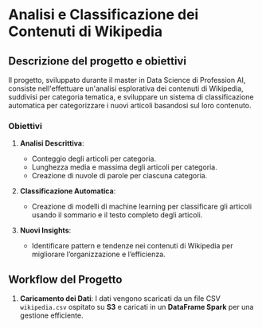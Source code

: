 # Analisi e Classificazione dei Contenuti di Wikipedia

## Descrizione del progetto e obiettivi
Il progetto, sviluppato durante il master in Data Science di Profession AI, consiste nell'effettuare un'analisi esplorativa dei contenuti di Wikipedia, suddivisi per categoria tematica, e sviluppare un sistema di classificazione automatica per categorizzare i nuovi articoli basandosi sul loro contenuto. 

### Obiettivi

1. **Analisi Descrittiva**:
   - Conteggio degli articoli per categoria.
   - Lunghezza media e massima degli articoli per categoria.
   - Creazione di nuvole di parole per ciascuna categoria.

2. **Classificazione Automatica**:
   - Creazione di modelli di machine learning per classificare gli articoli usando il sommario e il testo completo degli articoli.

3. **Nuovi Insights**:
   - Identificare pattern e tendenze nei contenuti di Wikipedia per migliorare l’organizzazione e l’efficienza.

## Workflow del Progetto

1. **Caricamento dei Dati**: I dati vengono scaricati da un file CSV `wikipedia.csv` ospitato su **S3** e caricati in un **DataFrame Spark** per una gestione efficiente.
   

